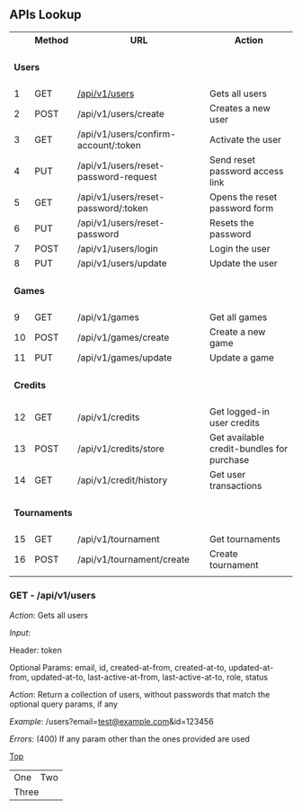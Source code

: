 ## APIs Lookup

<table>
  <tr>
    <th></th>
    <th>Method</th>
    <th>URL</th>
    <th>Action</th>
  </tr>
  <tr>
    <td lign="center" colspan="4"><h4>Users</h4></td>
  </tr>
  <tr>
    <td>1</td>
    <td>GET</td>
    <td><a href="/GET---apiv1users">/api/v1/users</a></td>
    <td>Gets all users</td>
  </tr>
  <tr>
    <td>2</td>
    <td>POST</td>
    <td>/api/v1/users/create</td>
    <td>Creates a new user</td>
  </tr>
  <tr>
    <td>3</td>
    <td>GET</td>
    <td>/api/v1/users/confirm-account/:token</td>
    <td>Activate the user</td>
  </tr>
  <tr>
    <td>4</td>
    <td>PUT</td>
    <td>/api/v1/users/reset-password-request</td>
    <td>Send reset password access link</td>
  </tr>
  <tr>
    <td>5</td>
    <td>GET</td>
    <td>/api/v1/users/reset-password/:token</td>
    <td>Opens the reset password form</td>
  </tr>
  <tr>
    <td>6</td>
    <td>PUT</td>
    <td>/api/v1/users/reset-password</td>
    <td>Resets the password</td>
  </tr>
  <tr>
    <td>7</td>
    <td>POST</td>
    <td>/api/v1/users/login</td>
    <td>Login the user</td>
  </tr>
  <tr>
    <td>8</td>
    <td>PUT</td>
    <td>/api/v1/users/update</td>
    <td>Update the user</td>
  </tr>
  <tr>
    <td lign="center" colspan="4"><h4>Games</h4></td>
  </tr>
  <tr>
    <td>9</td>
    <td>GET</td>
    <td>/api/v1/games</td>
    <td>Get all games</td>
  </tr>
  <tr>
    <td>10</td>
    <td>POST</td>
    <td>/api/v1/games/create</td>
    <td>Create a new game</td>
  </tr>
  <tr>
    <td>11</td>
    <td>PUT</td>
    <td>/api/v1/games/update</td>
    <td>Update a game</td>
  </tr>
  <tr>
    <td lign="center" colspan="4"><h4>Credits</h4></td>
  </tr>
  <tr>
    <td>12</td>
    <td>GET</td>
    <td>/api/v1/credits</td>
    <td>Get logged-in user credits</td>
  </tr>
  <tr>
    <td>13</td>
    <td>POST</td>
    <td>/api/v1/credits/store</td>
    <td>Get available credit-bundles for purchase</td>
  </tr>
  <tr>
    <td>14</td>
    <td>GET</td>
    <td>/api/v1/credit/history</td>
    <td>Get user transactions</td>
  </tr>
  <tr>
    <td lign="center" colspan="4"><h4>Tournaments</h4></td>
  </tr>
  <tr>
    <td>15</td>
    <td>GET</td>
    <td>/api/v1/tournament</td>
    <td>Get tournaments</td>
  </tr>
  <tr>
    <td>16</td>
    <td>POST</td>
    <td>/api/v1/tournament/create</td>
    <td>Create tournament</td>
  </tr>
  <tr>
    <td colspan="4"></td>
  </tr>
</table>


### GET - /api/v1/users

_Action_: Gets all users

_Input_:

Header: token

Optional Params: email, id, created-at-from, created-at-to, updated-at-from, updated-at-to, last-active-at-from, last-active-at-to, role, status

_Action_: Return a collection of users, without passwords that match the optional query params, if any

_Example_: /users?email=test@example.com&id=123456

_Errors_: (400) If any param other than the ones provided are used


[Top](#apis-lookup)


<table>
  <tr>
    <td>One</td>
    <td>Two</td>
  </tr>
  <tr>
    <td colspan="2">Three</td>
  </tr>
</table>

